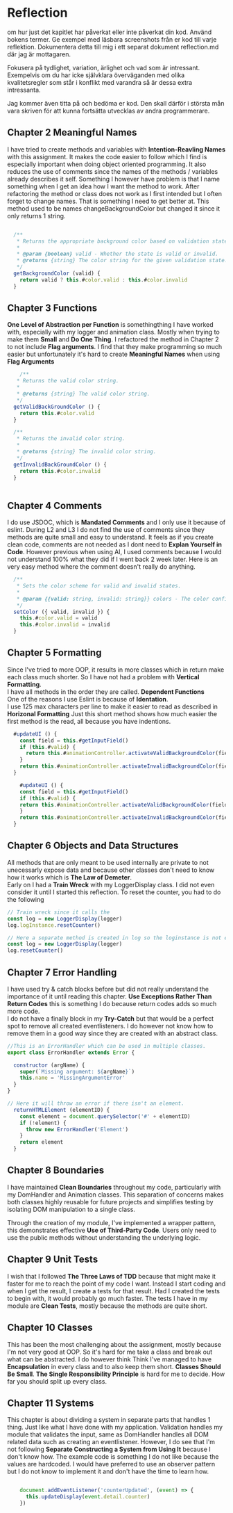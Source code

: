 # Reflection 
om hur just det kapitlet har påverkat eller inte påverkat din kod. Använd bokens termer. 
Ge exempel med läsbara screenshots från er kod till varje reflektion. Dokumentera detta till mig i ett separat dokument
 reflection.md där jag är mottagaren.

Fokusera på tydlighet, variation, ärlighet och vad som är intressant. Exempelvis om du har icke självklara överväganden med
 olika kvalitetsregler som står i konflikt med varandra så är dessa extra intressanta.

Jag kommer även titta på och bedöma er kod. Den skall därför i största mån vara skriven för att kunna fortsätta utvecklas av
 andra programmerare.

## Chapter 2 Meaningful Names
I have tried to create methods and variables with **Intention-Reavling Names** with this assignment. It makes the code easier
to follow which I find is especially important when doing object oriented programming.
It also reduces the use of comments since the names of the methods / variables already describes it self. 
Something I however have problem is that I name something when I get an idea how I want the method to work. After refactoring
the method or class does not work as I first intended but I often forget to change names. That is something I need to get 
better at.
This method used to be names changeBackgroundColor but changed it since it only returns 1 string.
```js

  /**
   * Returns the appropriate background color based on validation state.
   *
   * @param {boolean} valid - Whether the state is valid or invalid.
   * @returns {string} The color string for the given validation state.
   */
  getBackgroundColor (valid) {
    return valid ? this.#color.valid : this.#color.invalid
  }
```

## Chapter 3 Functions
**One Level of Abstraction per Function** is somethingthing I have worked with, especially with my logger 
and animation class.
Mostly when trying to make them **Small** and **Do One Thing**.
I refactored the method in Chapter 2 to not include **Flag arguments**. I find that they make programming so much easier but 
unfortunately it's hard to create **Meaningful Names** when using **Flag Arguments**


```js
    /**
   * Returns the valid color string.
   *
   * @returns {string} The valid color string.
   */
  getValidBackGroundColor () {
    return this.#color.valid
  }

  /**
   * Returns the invalid color string.
   *
   * @returns {string} The invalid color string.
   */
  getInvalidBackGroundColor () {
    return this.#color.invalid
  }
  
```

## Chapter 4 Comments
I do use JSDOC, which is **Mandated Comments** and I only use it because of eslint.
During L2 and L3 I do not find the use of comments since they methods are quite small and easy to understand. 
It feels as if you create clean code, comments are not needed as I dont need to **Explan Yourself in Code**.
However previous when using AI, I used comments because I would not understand 100% what they did
if I went back 2 week later.
Here is an very easy method where the comment doesn't really do anything.

```js
  /**
   * Sets the color scheme for valid and invalid states.
   *
   * @param {{valid: string, invalid: string}} colors - The color configuration
   */
  setColor ({ valid, invalid }) {
    this.#color.valid = valid
    this.#color.invalid = invalid
  }
```


## Chapter 5 Formatting

Since I've tried to more OOP, it results in more classes which in return make each class much shorter. So I have not had a problem with **Vertical Formatting**.  
I have all methods in the order they are called. **Dependent Functions**  
One of the reasons I use Eslint is because of **Identation**.  
I use 125 max characters per line to make it easier to read as described in **Horizonal 
Formatting**
Just this short method shows how much easier the first method is the read, all because you have indentions.
```js
  #updateUI () {
    const field = this.#getInputField()
    if (this.#valid) {
      return this.#animationController.activateValidBackgroundColor(field)
    }
    return this.#animationController.activateInvalidBackgroundColor(field)
  }

    #updateUI () {
    const field = this.#getInputField()
    if (this.#valid) {
    return this.#animationController.activateValidBackgroundColor(field)
    }
    return this.#animationController.activateInvalidBackgroundColor(field)
  }
```

## Chapter 6 Objects and Data Structures

All methods that are only meant to be used internally are private to not unecessarly expose data and because other classes don't need to know how it works which is **The Law of Demeter**.  
Early on I had a **Train Wreck** with my LoggerDisplay class. I did not even consider it until I started this reflection.
To reset the counter, you had to do the following
```js
// Train wreck since it calls the 
const log = new LoggerDisplay(logger)
log.logInstance.resetCounter()

// Here a separate method is created in log so the loginstance is not exposed.
const log = new LoggerDisplay(logger)
log.resetCounter()

```

## Chapter 7 Error Handling
I have used try & catch blocks before but did not really understand the importance of it until reading this chapter. **Use Exceptions Rather Than Return Codes** this is something I do because return codes adds so much more code.  
I do not have a finally block in my **Try-Catch** but that would be a perfect spot to remove all created eventlisteners. I do however not know how to remove them in a good way since they are created with an abstract class.
```js
//This is an ErrorHandler which can be used in multiple classes.
export class ErrorHandler extends Error {

  constructor (argName) {
    super(`Missing argument: ${argName}`)
    this.name = 'MissingArgumentError'
  }
}

// Here it will throw an error if there isn't an element.
  returnHTMLElement (elementID) {
    const element = document.querySelector('#' + elementID)
    if (!element) {
      throw new ErrorHandler('Element')
    }
    return element
  }
```


## Chapter 8 Boundaries
I have maintained **Clean Boundaries** throughout my code, particularly with my DomHandler and Animation classes. This separation of concerns makes both classes highly reusable for future projects and simplifies testing by isolating DOM manipulation to a single class.

Through the creation of my module, I've implemented a wrapper pattern, this demonstrates effective **Use of Third-Party Code**. Users only need to use the public methods without understanding the underlying logic.

## Chapter 9 Unit Tests

I wish that I followed **The Three Laws of TDD** because that might make it faster for me to reach the point of my code I want. Instead I start coding and when I get the result, I create a tests for that result. Had I created the tests to begin with, it would probably go much faster. The tests I have in my module are **Clean Tests**, mostly because the methods are quite short.

## Chapter 10 Classes
This has been the most challenging about the assignment, mostly because I'm not very good at OOP. So it's hard for me take a class and break out what can be abstracted. I do however think Think I've managed to have **Encapsulation** in every class and to also keep them short. **Classes Should Be Small**.
**The Single Responsibility Principle** is hard for me to decide. How far you should split up every class.

## Chapter 11 Systems
This chapter is about dividing a system in separate parts that handles 1 thing. Just like what I have done with my application. Validation handles my module that validates the input, same as DomHandler handles all DOM related data such as creating an eventlistener. However, I do see that I'm not following **Separate Constructing a System from Using It** because I don't know how.
The example code is something I do not like because the values are hardcoded. I would have preferred to use an observer pattern but I do not know to implement it and don't have the time to learn how.
```js

    document.addEventListener('counterUpdated', (event) => {
      this.updateDisplay(event.detail.counter)
    })
```
